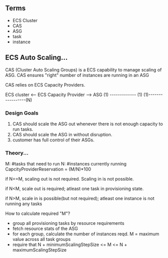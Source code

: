 ## Terms
- ECS Cluster
- CAS
- ASG
- task
- instance




## ECS Auto Scaling...

CAS (Cluster Auto Scaling Groups) is a ECS capability to manage scaling of ASG. CAS ensures "right" number of instances are running in an ASG

CAS relies on ECS Capacity Providers.

ECS cluster <-- ECS Capacity Provider --> ASG 
						(1)	------------- (1)
	(1)-----------------(N)


### Design Goals
1. CAS should scale the ASG out whenever there is not enough capacity to run tasks.
2. CAS should scale the ASG in without disruption.
3. customer has full control of their ASGs.

### Theory...

M: #tasks that need to run
N: #instances currently running
CapcityProviderReservation = (M/N)*100

if N==M, scaling out is not required. Scaling in is not possible.

if N<M, scale out is required; atleast one task in provisioning state.

if N>M, scale in is possible(but not required); atleast one instance is not running any tasks

How to calculate required "M"?
- group all provisioning tasks by resource requirements 
- fetch resource stats of the ASG
- for each group, calculate the number of instances reqd. M = maximum value across all task groups
- require that
	N + minimumScalingStepSize <= M <= N + maximumScalingStepSize








